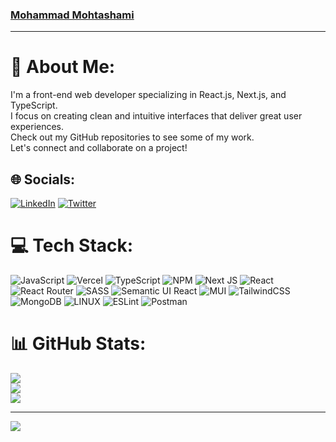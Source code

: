### [Mohammad Mohtashami](https://github.com/M-Mohtashami)
---
# 💫 About Me:
I'm a front-end web developer specializing in React.js, Next.js, and TypeScript.<br> I focus on creating clean and intuitive interfaces that deliver great user experiences.<br> Check out my GitHub repositories to see some of my work. <br>Let's connect and collaborate on a project!


## 🌐 Socials:
[![LinkedIn](https://img.shields.io/badge/LinkedIn-%230077B5.svg?logo=linkedin&logoColor=white)](https://linkedin.com/in/https://www.linkedin.com/in/mohammad-mohtashami-85a74b86/) [![Twitter](https://img.shields.io/badge/Twitter-%231DA1F2.svg?logo=Twitter&logoColor=white)](https://twitter.com/https://twitter.com/MMohtashami2) 

# 💻 Tech Stack:
![JavaScript](https://img.shields.io/badge/javascript-%23323330.svg?style=for-the-badge&logo=javascript&logoColor=%23F7DF1E) ![Vercel](https://img.shields.io/badge/vercel-%23000000.svg?style=for-the-badge&logo=vercel&logoColor=white) ![TypeScript](https://img.shields.io/badge/typescript-%23007ACC.svg?style=for-the-badge&logo=typescript&logoColor=white) ![NPM](https://img.shields.io/badge/NPM-%23000000.svg?style=for-the-badge&logo=npm&logoColor=white) ![Next JS](https://img.shields.io/badge/Next-black?style=for-the-badge&logo=next.js&logoColor=white) ![React](https://img.shields.io/badge/react-%2320232a.svg?style=for-the-badge&logo=react&logoColor=%2361DAFB) ![React Router](https://img.shields.io/badge/React_Router-CA4245?style=for-the-badge&logo=react-router&logoColor=white) ![SASS](https://img.shields.io/badge/SASS-hotpink.svg?style=for-the-badge&logo=SASS&logoColor=white) ![Semantic UI React](https://img.shields.io/badge/Semantic%20UI%20React-%2335BDB2.svg?style=for-the-badge&logo=SemanticUIReact&logoColor=white) ![MUI](https://img.shields.io/badge/MUI-%230081CB.svg?style=for-the-badge&logo=material-ui&logoColor=white) ![TailwindCSS](https://img.shields.io/badge/tailwindcss-%2338B2AC.svg?style=for-the-badge&logo=tailwind-css&logoColor=white) ![MongoDB](https://img.shields.io/badge/MongoDB-%234ea94b.svg?style=for-the-badge&logo=mongodb&logoColor=white) ![LINUX](https://img.shields.io/badge/Linux-FCC624?style=for-the-badge&logo=linux&logoColor=black) ![ESLint](https://img.shields.io/badge/ESLint-4B3263?style=for-the-badge&logo=eslint&logoColor=white) ![Postman](https://img.shields.io/badge/Postman-FF6C37?style=for-the-badge&logo=postman&logoColor=white)
# 📊 GitHub Stats:
![](https://github-readme-stats.vercel.app/api?username=M-Mohtashami&theme=react&hide_border=false&include_all_commits=false&count_private=false)<br/>
![](https://github-readme-streak-stats.herokuapp.com/?user=M-Mohtashami&theme=react&hide_border=false)<br/>
![](https://github-readme-stats.vercel.app/api/top-langs/?username=M-Mohtashami&theme=react&hide_border=false&include_all_commits=false&count_private=false&layout=compact)

---
[![](https://visitcount.itsvg.in/api?id=M-Mohtashami&icon=6&color=1)](https://visitcount.itsvg.in)

<!-- Proudly created with GPRM ( https://gprm.itsvg.in ) -->
